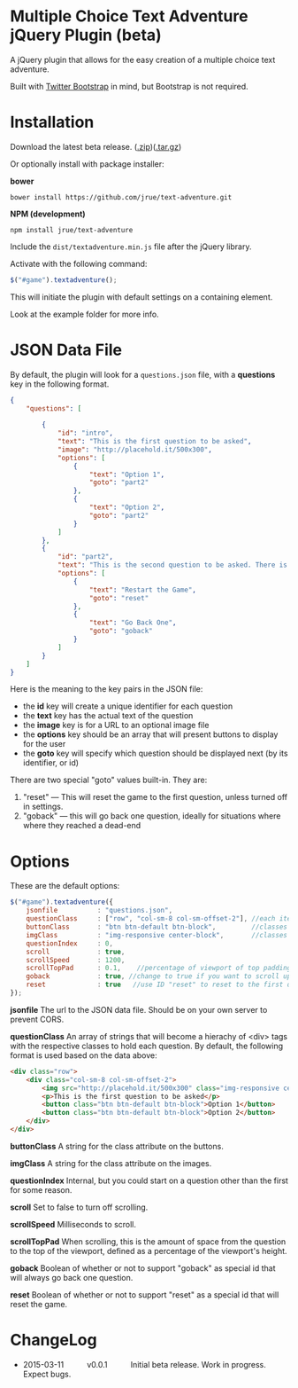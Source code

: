 Multiple Choice Text Adventure jQuery Plugin (beta)
====================

A jQuery plugin that allows for the easy creation of a multiple choice text adventure. 

Built with [Twitter Bootstrap](http://getbootstrap.com/) in mind, but Bootstrap is not required.

Installation
============

Download the latest beta release. ([.zip](https://github.com/jrue/text-adventure/archive/v0.0.1-beta.zip))([.tar.gz](https://github.com/jrue/text-adventure/archive/v0.0.1-beta.tar.gz))

Or optionally install with package installer:

**bower**

```
bower install https://github.com/jrue/text-adventure.git
```

**NPM (development)**
```
npm install jrue/text-adventure
```

Include the `dist/textadventure.min.js` file after the jQuery library.

Activate with the following command:

```javascript
$("#game").textadventure();
```

This will initiate the plugin with default settings on a containing element. 

Look at the example folder for more info.

JSON Data File
==============

By default, the plugin will look for a `questions.json` file, with a **questions** key in the following format.

```json
{
    "questions": [
    
        {
            "id": "intro",
            "text": "This is the first question to be asked",
            "image": "http://placehold.it/500x300",
            "options": [
                {
                    "text": "Option 1",
                    "goto": "part2"
                },
                {
                    "text": "Option 2",
                    "goto": "part2"
                }
            ]
        },
        {
            "id": "part2",
            "text": "This is the second question to be asked. There is no image on this one.",
            "options": [
                {
                    "text": "Restart the Game",
                    "goto": "reset"
                },
                {
                    "text": "Go Back One",
                    "goto": "goback"
                }
            ]
        }
    ]
}
``` 

Here is the meaning to the key pairs in the JSON file:

* the **id** key will create a unique identifier for each question
* the **text** key has the actual text of the question
* the **image** key is for a URL to an optional image file
* the **options** key should be an array that will present buttons to display for the user
* the **goto** key will specify which question should be displayed next (by its identifier, or id)

There are two special "goto" values built-in. They are:

1. "reset" &mdash; This will reset the game to the first question, unless turned off in settings.
2. "goback" &mdash; this will go back one question, ideally for situations where where they reached a dead-end

Options
=======

These are the default options:

```javascript
$("#game").textadventure({
    jsonfile          : "questions.json",
    questionClass     : ["row", "col-sm-8 col-sm-offset-2"], //each item in array creates an inner div
    buttonClass       : "btn btn-default btn-block",         //classes added to button
    imgClass          : "img-responsive center-block",       //classes added to images
    questionIndex     : 0,
    scroll            : true,
    scrollSpeed       : 1200,
    scrollTopPad      : 0.1,    //percentage of viewport of top padding after scrolling
    goback            : true, //change to true if you want to scroll up when using "goback"
    reset             : true   //use ID "reset" to reset to the first question.
});
```

**jsonfile**
The url to the JSON data file. Should be on your own server to prevent CORS.

**questionClass**
An array of strings that will become a hierachy of &lt;div&gt; tags with the respective classes to hold each question. By default, the following format is used based on the data above:

```html
<div class="row">
    <div class="col-sm-8 col-sm-offset-2">
        <img src="http://placehold.it/500x300" class="img-responsive center-block">
        <p>This is the first question to be asked</p>
        <button class="btn btn-default btn-block">Option 1</button>
        <button class="btn btn-default btn-block">Option 2</button>
    </div>
</div>
```

**buttonClass**
A string for the class attribute on the buttons.

**imgClass**
A string for the class attribute on the images.

**questionIndex**
Internal, but you could start on a question other than the first for some reason.

**scroll**
Set to false to turn off scrolling.

**scrollSpeed**
Milliseconds to scroll.

**scrollTopPad**
When scrolling, this is the amount of space from the question to the top of the viewport, defined as a percentage of the viewport's height.

**goback**
Boolean of whether or not to support "goback" as special id that will always go back one question.

**reset**
Boolean of whether or not to support "reset" as a special id that will reset the game.

ChangeLog
=========
* 2015-03-11   v0.0.1   Initial beta release. Work in progress. Expect bugs.




